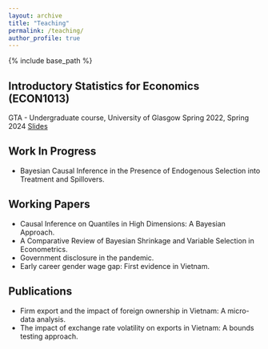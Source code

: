 ```yaml
---
layout: archive
title: "Teaching"
permalink: /teaching/
author_profile: true
---
```


{% include base_path %}

## Introductory Statistics for Economics (ECON1013)
GTA - Undergraduate course, University of Glasgow
Spring 2022, Spring 2024
[Slides](https://github.com/duongtrinhss/GTA-ECON1013-IntroStats)

## Work In Progress
* Bayesian Causal Inference in the Presence of Endogenous Selection into Treatment and Spillovers.

## Working Papers
* Causal Inference on Quantiles in High Dimensions: A Bayesian Approach.
* A Comparative Review of Bayesian Shrinkage and Variable Selection in Econometrics.
* Government disclosure in the pandemic.
* Early career gender wage gap: First evidence in Vietnam.

## Publications
* Firm export and the impact of foreign ownership in Vietnam: A micro-data analysis.
* The impact of exchange rate volatility on exports in Vietnam: A bounds testing
approach.